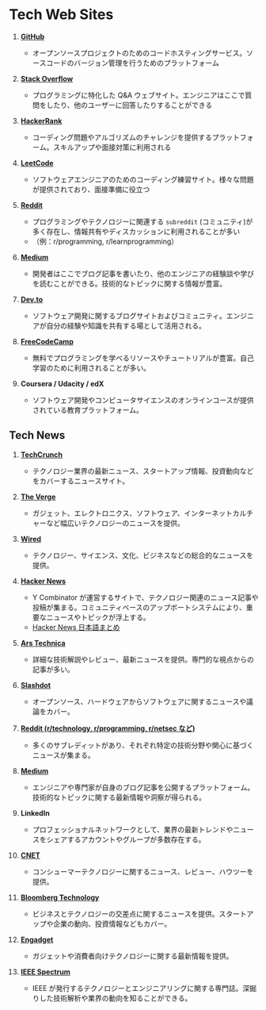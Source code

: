# Tech Web Sites

1. **[GitHub](https://github.co.jp/)**

   - オープンソースプロジェクトのためのコードホスティングサービス。ソースコードのバージョン管理を行うためのプラットフォーム

2. **[Stack Overflow](https://stackoverflow.com/)**

   - プログラミングに特化した Q&A ウェブサイト。エンジニアはここで質問をしたり、他のユーザーに回答したりすることができる

3. **[HackerRank](https://www.hackerrank.com/)**

   - コーディング問題やアルゴリズムのチャレンジを提供するプラットフォーム。スキルアップや面接対策に利用される

4. **[LeetCode](https://leetcode.com/)**

   - ソフトウェアエンジニアのためのコーディング練習サイト。様々な問題が提供されており、面接準備に役立つ

5. **[Reddit](https://www.reddit.com/)**

   - プログラミングやテクノロジーに関連する `subreddit` (コミュニティ)が多く存在し、情報共有やディスカッションに利用されることが多い
   - （例：r/programming, r/learnprogramming）

6. **[Medium](https://medium.com/)**

   - 開発者はここでブログ記事を書いたり、他のエンジニアの経験談や学びを読むことができる。技術的なトピックに関する情報が豊富。

7. **[Dev.to](https://dev.to/)**

   - ソフトウェア開発に関するブログサイトおよびコミュニティ。エンジニアが自分の経験や知識を共有する場として活用される。

8. **[FreeCodeCamp](https://www.freecodecamp.org/)**

   - 無料でプログラミングを学べるリソースやチュートリアルが豊富。自己学習のために利用されることが多い。

9. **Coursera / Udacity / edX**
   - ソフトウェア開発やコンピュータサイエンスのオンラインコースが提供されている教育プラットフォーム。

## Tech News

1. **[TechCrunch](https://techcrunch.com/)**

   - テクノロジー業界の最新ニュース、スタートアップ情報、投資動向などをカバーするニュースサイト。

2. **[The Verge](https://www.theverge.com/)**

   - ガジェット、エレクトロニクス、ソフトウェア、インターネットカルチャーなど幅広いテクノロジーのニュースを提供。

3. **[Wired](https://wired.jp/)**

   - テクノロジー、サイエンス、文化、ビジネスなどの総合的なニュースを提供。

4. **[Hacker News](https://news.ycombinator.com/)**

   - Y Combinator が運営するサイトで、テクノロジー関連のニュース記事や投稿が集まる。コミュニティベースのアップボートシステムにより、重要なニュースやトピックが浮上する。
   - [Hacker News 日本語まとめ](https://catnose.me/lab/hackernews-ja)

5. **[Ars Technica](https://arstechnica.com/)**

   - 詳細な技術解説やレビュー、最新ニュースを提供。専門的な視点からの記事が多い。

6. **[Slashdot](https://slashdot.org)**

   - オープンソース、ハードウェアからソフトウェアに関するニュースや議論をカバー。

7. **[Reddit (r/technology, r/programming, r/netsec など)](https://www.reddit.com/)**

   - 多くのサブレディットがあり、それぞれ特定の技術分野や関心に基づくニュースが集まる。

8. **[Medium](https://medium.com/)**

   - エンジニアや専門家が自身のブログ記事を公開するプラットフォーム。技術的なトピックに関する最新情報や洞察が得られる。

9. **LinkedIn**

   - プロフェッショナルネットワークとして、業界の最新トレンドやニュースをシェアするアカウントやグループが多数存在する。

10. **[CNET](https://www.cnet.com/)**

    - コンシューマーテクノロジーに関するニュース、レビュー、ハウツーを提供。

11. **[Bloomberg Technology](https://www.bloomberg.com/technology)**

    - ビジネスとテクノロジーの交差点に関するニュースを提供。スタートアップや企業の動向、投資情報などもカバー。

12. **[Engadget](https://www.engadget.com/)**

    - ガジェットや消費者向けテクノロジーに関する最新情報を提供。

13. **[IEEE Spectrum](https://spectrum.ieee.org/)**
    - IEEE が発行するテクノロジーとエンジニアリングに関する専門誌。深掘りした技術解析や業界の動向を知ることができる。
